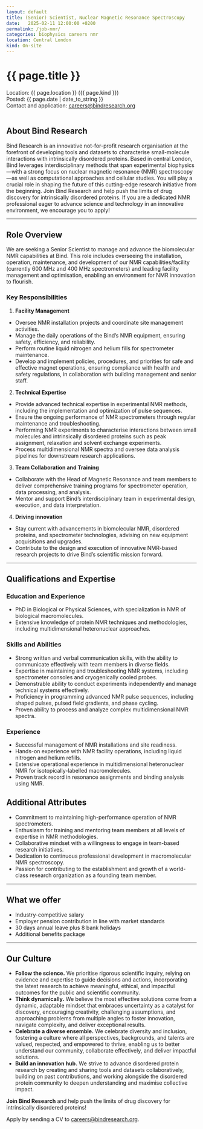 ```yaml
---
layout: default
title: (Senior) Scientist, Nuclear Magnetic Resonance Spectroscopy
date:   2025-02-11 12:00:00 +0200
permalink: /job-nmr/
categories: biophysics careers nmr
location: Central London
kind: On-site
---
```


<h1 style="text-align: left;">{{ page.title }}</h1>
<div class="job-meta">Location: {{ page.location }} ({{ page.kind }})</div>
<div class="job-meta">Posted: {{ page.date | date_to_string }}</div>
<div class="job-meta">Contact and application: <a href="mailto:careers@bindresearch.org">careers@bindresearch.org</a></div>
<br />

## About Bind Research
Bind Research is an innovative not-for-profit research organisation at the forefront of developing tools and datasets to characterise small-molecule interactions with intrinsically disordered proteins. Based in central London, Bind leverages interdisciplinary methods that span experimental biophysics—with a strong focus on nuclear magnetic resonance (NMR) spectroscopy—as well as computational approaches and cellular studies. You will play a crucial role in shaping the future of this cutting-edge research initiative from the beginning.
Join Bind Research and help push the limits of drug discovery for intrinsically disordered proteins. If you are a dedicated NMR professional eager to advance science and technology in an innovative environment, we encourage you to apply!

---

## Role Overview
We are seeking a Senior Scientist to manage and advance the biomolecular NMR capabilities at Bind. This role includes overseeing the installation, operation, maintenance, and development of our NMR capabilities/facility  (currently 600 MHz and 400 MHz spectrometers) and leading facility management and optimisation, enabling an environment for NMR innovation to flourish. 

### Key Responsibilities
1. **Facility Management**
- Oversee NMR installation projects and coordinate site management activities.
- Manage the daily operations of the Bind’s NMR equipment, ensuring safety, efficiency, and reliability.
- Perform routine liquid nitrogen and helium fills for spectrometer maintenance.
- Develop and implement policies, procedures, and priorities for safe and effective magnet operations, ensuring compliance with health and safety regulations, in collaboration with building management and senior staff.

2. **Technical Expertise**
- Provide advanced technical expertise in experimental NMR methods, including the implementation and optimization of pulse sequences.
- Ensure the ongoing performance of NMR spectrometers through regular maintenance and troubleshooting.
- Performing NMR experiments to characterise interactions between small molecules and intrinsically disordered proteins such as peak assignment, relaxation and solvent exchange experiments.
- Process multidimensional NMR spectra and oversee data analysis pipelines for downstream research applications.

3. **Team Collaboration and Training**
- Collaborate with the Head of Magnetic Resonance and team members to deliver comprehensive training programs for spectrometer operation, data processing, and analysis.
- Mentor and support Bind’s interdisciplinary team in experimental design, execution, and data interpretation.

4. **Driving innovation**
- Stay current with advancements in biomolecular NMR, disordered proteins, and spectrometer technologies, advising on new equipment acquisitions and upgrades.
- Contribute to the design and execution of innovative NMR-based research projects to drive Bind’s scientific mission forward.

---

## Qualifications and Expertise

### Education and Experience
- PhD in Biological or Physical Sciences, with specialization in NMR of biological macromolecules.
- Extensive knowledge of protein NMR techniques and methodologies, including multidimensional heteronuclear approaches.

### Skills and Abilities
- Strong written and verbal communication skills, with the ability to communicate effectively with team members in diverse fields.
- Expertise in maintaining and troubleshooting NMR systems, including spectrometer consoles and cryogenically cooled probes.
- Demonstrable ability to conduct experiments independently and manage technical systems effectively.
- Proficiency in programming advanced NMR pulse sequences, including shaped pulses, pulsed field gradients, and phase cycling.
- Proven ability to process and analyze complex multidimensional NMR spectra.

### Experience
- Successful management of NMR installations and site readiness.
- Hands-on experience with NMR facility operations, including liquid nitrogen and helium refills.
- Extensive operational experience in multidimensional heteronuclear NMR for isotopically-labelled macromolecules.
- Proven track record in resonance assignments and binding analysis using NMR.

## Additional Attributes
- Commitment to maintaining high-performance operation of NMR spectrometers.
- Enthusiasm for training and mentoring team members at all levels of expertise in NMR methodologies.
- Collaborative mindset with a willingness to engage in team-based research initiatives.
- Dedication to continuous professional development in macromolecular NMR spectroscopy.
- Passion for contributing to the establishment and growth of a world-class research organization as a founding team member.

---

## What we offer
- ⁠Industry-competitive salary
- ⁠Employer pension contribution in line with market standards
- ⁠30 days annual leave plus 8 bank holidays
- ⁠Additional benefits package

---

## Our Culture
- **Follow the science.** We prioritise rigorous scientific inquiry, relying on evidence and expertise to guide decisions and actions, incorporating the latest research to achieve meaningful, ethical, and impactful outcomes for the public and scientific community.
- **Think dynamically.** We believe the most effective solutions come from a dynamic, adaptable mindset that embraces uncertainty as a catalyst for discovery, encouraging creativity, challenging assumptions, and approaching problems from multiple angles to foster innovation, navigate complexity, and deliver exceptional results.
- **Celebrate a diverse ensemble.** We celebrate diversity and inclusion, fostering a culture where all perspectives, backgrounds, and talents are valued, respected, and empowered to thrive, enabling us to better understand our community, collaborate effectively, and deliver impactful solutions.
- **Build an innovation hub.** We strive to advance disordered protein research by creating and sharing tools and datasets collaboratively, building on past contributions, and working alongside the disordered protein community to deepen understanding and maximise collective impact.

**Join Bind Research** and help push the limits of drug discovery for intrinsically disordered proteins!

Apply by sending a CV to <a href="mailto:careers@bindresearch.org">careers@bindresearch.org</a>.

